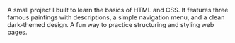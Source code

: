 A small project I built to learn the basics of HTML and CSS. It features three famous paintings with descriptions, a simple navigation menu, and a clean dark-themed design. A fun way to practice structuring and styling web pages.
